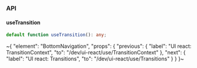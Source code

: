 

### API

#### useTransition

```ts
default function useTransition(): any;
```


~{
  "element": "BottomNavigation",
  "props": {
    "previous": {
      "label": "UI react: TransitionContext",
      "to": "/dev/ui-react/use/TransitionContext"
    },
    "next": {
      "label": "UI react: Transitions",
      "to": "/dev/ui-react/use/Transitions"
    }
  }
}~
